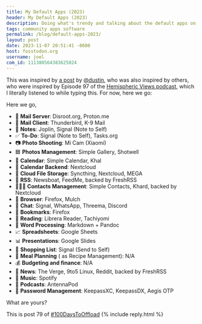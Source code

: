 ```yaml
---
title: My Default Apps (2023)
header: My Default Apps (2023)
description: Doing what's trendy and talking about the default apps on my phone and desktop
tags: community apps software
permalink: /blog/default-apps-2023/
layout: post
date: 2023-11-07 20:51:41 -0600
host: fosstodon.org
username: joel
com_id: 111380564383625024
---
```


This was inspired by [a post](https://0xdstn.site/thoughts/default-apps-2023/) by [@dustin](https://mastodon.spotek.io/@dustin), who was also inspired by others, who were inspired by Episode 97 of the [Hemispheric Views podcast](https://defaults.rknight.me/), which I literally listened to while typing this. For now, here we go:

Here we go,

- 📮 **Mail Server**: Disroot.org, Proton.me
- 📨 **Mail Client**: Thunderbird, K-9 Mail
- 📝 **Notes**: Joplin, Signal (Note to Self)
- ✅ **To-Do**: Signal (Note to Self), Tasks.org
- 📷 **Photo Shooting**: Mi Cam (Xiaomi)
- 🟦 **Photos Management**: Simple Gallery, Shotwell
- 📆 **Calendar**: Simple Calendar, Khal
- 📅 **Calendar Backend**: Nextcloud
- 📁 **Cloud File Storage**: Syncthing, Nextcloud, MEGA
- 📖 **RSS**: Newsboat, FeedMe, backed by FreshRSS
- 🙍🏻‍♂️ **Contacts Management**: Simple Contacts, Khard, backed by Nextcloud
- 🔎 **Browser**: Firefox, Mulch
- 💬 **Chat**: Signal, WhatsApp, Threema, Discord
- 🔖 **Bookmarks**: Firefox
- 📑 **Reading**: Librera Reader, Tachiyomi
- 📜 **Word Processing**: Markdown + Pandoc
- 📈 **Spreadsheets**: Google Sheets
- 📊 **Presentations**: Google Slides
- 🛒 **Shopping List**: Signal (Send to Self)
- 🍴 **Meal Planning** ( as Recipe Management): N/A
- 💰 **Budgeting and finance**: N/A
- 📰 **News**: The Verge, 9to5 Linux, Reddit, backed by FreshRSS
- 🎵 **Music**: Spotify
- 🎤 **Podcasts**: AntennaPod
- 🔐 **Password Management**: KeepassXC, KeepassDX, Aegis OTP

What are yours?

This is post 79 of [#100DaysToOffload](https://100daystooffload.com)
{% include reply.html %}
